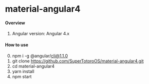 # material-angular4

#### Overview
1. Angular version: Angular 4.x

#### How to use

0. npm i -g @angular/cli@1.1.0
1. git clone https://github.com/SuperTotoroOS/material-angular4.git
2. cd material-angular4
3. yarn install
4. npm start
